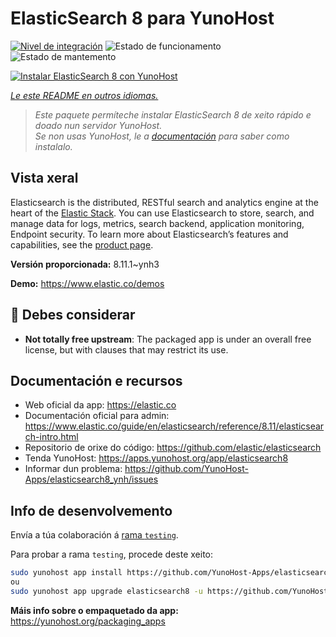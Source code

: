 <!--
NOTA: Este README foi creado automáticamente por <https://github.com/YunoHost/apps/tree/master/tools/readme_generator>
NON debe editarse manualmente.
-->

# ElasticSearch 8 para YunoHost

[![Nivel de integración](https://dash.yunohost.org/integration/elasticsearch8.svg)](https://ci-apps.yunohost.org/ci/apps/elasticsearch8/) ![Estado de funcionamento](https://ci-apps.yunohost.org/ci/badges/elasticsearch8.status.svg) ![Estado de mantemento](https://ci-apps.yunohost.org/ci/badges/elasticsearch8.maintain.svg)

[![Instalar ElasticSearch 8 con YunoHost](https://install-app.yunohost.org/install-with-yunohost.svg)](https://install-app.yunohost.org/?app=elasticsearch8)

*[Le este README en outros idiomas.](./ALL_README.md)*

> *Este paquete permíteche instalar ElasticSearch 8 de xeito rápido e doado nun servidor YunoHost.*  
> *Se non usas YunoHost, le a [documentación](https://yunohost.org/install) para saber como instalalo.*

## Vista xeral

Elasticsearch is the distributed, RESTful search and analytics engine at the heart of the [Elastic Stack](https://www.elastic.co/products). You can use Elasticsearch to store, search, and manage data for logs, metrics, search backend, application monitoring, Endpoint security.
To learn more about Elasticsearch’s features and capabilities, see the [product page](https://www.elastic.co/products/elasticsearch).


**Versión proporcionada:** 8.11.1~ynh3

**Demo:** <https://www.elastic.co/demos>
## :red_circle: Debes considerar

- **Not totally free upstream**: The packaged app is under an overall free license, but with clauses that may restrict its use.

## Documentación e recursos

- Web oficial da app: <https://elastic.co>
- Documentación oficial para admin: <https://www.elastic.co/guide/en/elasticsearch/reference/8.11/elasticsearch-intro.html>
- Repositorio de orixe do código: <https://github.com/elastic/elasticsearch>
- Tenda YunoHost: <https://apps.yunohost.org/app/elasticsearch8>
- Informar dun problema: <https://github.com/YunoHost-Apps/elasticsearch8_ynh/issues>

## Info de desenvolvemento

Envía a túa colaboración á [rama `testing`](https://github.com/YunoHost-Apps/elasticsearch8_ynh/tree/testing).

Para probar a rama `testing`, procede deste xeito:

```bash
sudo yunohost app install https://github.com/YunoHost-Apps/elasticsearch8_ynh/tree/testing --debug
ou
sudo yunohost app upgrade elasticsearch8 -u https://github.com/YunoHost-Apps/elasticsearch8_ynh/tree/testing --debug
```

**Máis info sobre o empaquetado da app:** <https://yunohost.org/packaging_apps>
